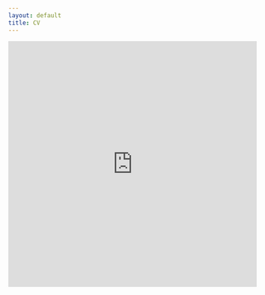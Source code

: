 ```yaml
---
layout: default
title: CV
---
```

<iframe src="https://drive.google.com/file/d/1cHakpXeSw8d5AtZ4vA7gn-kmOX0qNLpR/preview" class="gde-frame" style="width:100%; height:500px; border: none;" scrolling="yes">
</iframe>

